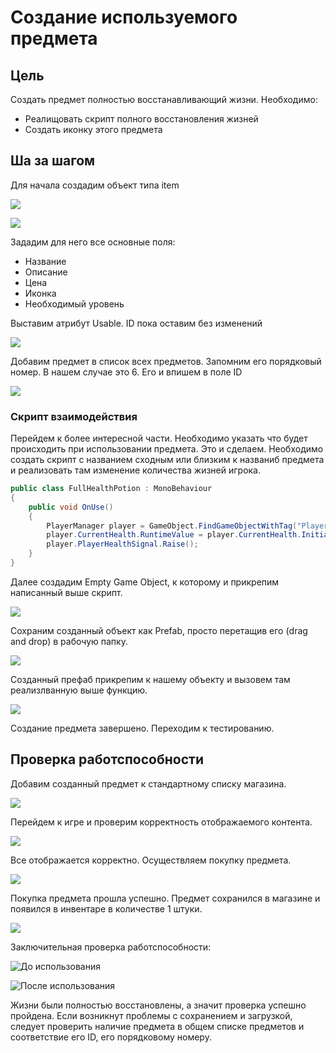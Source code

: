 # Создание используемого предмета

## Цель
Создать предмет полностью восстанавливающий жизни.
Необходимо:
- Реалищовать скрипт полного восстановления жизней
- Создать иконку этого предмета

## Ша за шагом

Для начала создадим объект типа item

![](Images/Creation_1.png)

![](Images/Creation_2.png)

Зададим для него все основные поля:
- Название
- Описание
- Цена
- Иконка
- Необходимый уровень

Выставим атрибут Usable. ID пока оставим без изменений

![](Images/Creation_3.png)

Добавим предмет в список всех предметов. Запомним его порядковый номер. В нашем случае это 6. Его и впишем в поле ID

![](Images/Creation_4.png)

### Скрипт взаимодействия

Перейдем к более интересной части. Необходимо указать что будет происходить при использовании предмета. Это и сделаем. Необходимо создать скрипт с названием сходным или близким к названиб предмета и реализовать там изменение количества жизней игрока.

```C#
public class FullHealthPotion : MonoBehaviour
{
    public void OnUse()
    {
        PlayerManager player = GameObject.FindGameObjectWithTag("Player").GetComponent<PlayerManager>();
        player.CurrentHealth.RuntimeValue = player.CurrentHealth.InitialValue;
        player.PlayerHealthSignal.Raise();
    }
}
```

Далее создадим Empty Game Object, к которому и прикрепим написанный выше скрипт.

![](Images/Creation_5.png)

Сохраним созданный объект как Prefab, просто перетащив его (drag and drop) в рабочую папку.

![](Images/Creation_6.png)

Созданный префаб прикрепим к нашему объекту и вызовем там реализлванную выше функцию.

![](Images/Creation_7.png)

Создание предмета завершено. Переходим к тестированию.

## Проверка работспособности

Добавим созданный предмет к стандартному списку магазина.

![](Images/Creation_8.png)

Перейдем к игре и проверим корректность отображаемого контента.

![](Images/Creation_9.png)

Все отображается корректно. Осуществляем покупку предмета.

![](Images/Creation_10.png)

Покупка предмета прошла успешно. Предмет сохранился в магазине и появился в инвентаре в количестве 1 штуки.

![](Images/Creation_11.png)

Заключительная проверка работспособности:

![До использования](Images/Creation_12.png)

![После использования](Images/Creation_13.png)

Жизни были полностью восстановлены, а значит проверка успешно пройдена.
Если возникнут проблемы с сохранением и загрузкой, следует проверить наличие предмета в общем списке предметов и соответствие его ID, его порядковому номеру.
